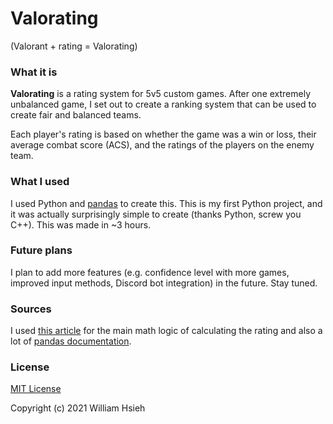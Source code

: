 # Valorating
(Valorant + rating = Valorating)

### What it is

**Valorating** is a rating system for 5v5 custom games. After one extremely unbalanced game, I set out to create a ranking system that can be used to create fair and balanced teams.

Each player's rating is based on whether the game was a win or loss, their average combat score (ACS), and the ratings of the players on the enemy team.

### What I used

I used Python and [pandas](https://pandas.pydata.org/) to create this. This is my first Python project, and it was actually surprisingly simple to create (thanks Python, screw you C++). This was made in ~3 hours.

### Future plans

I plan to add more features (e.g. confidence level with more games, improved input methods, Discord bot integration) in the future. Stay tuned.

### Sources

I used [this article](https://ryanmadden.net/posts/Adapting-Elo) for the main math logic of calculating the rating and also a lot of [pandas documentation](https://pandas.pydata.org/docs/).

### License

[MIT License](https://opensource.org/licenses/MIT)

Copyright (c) 2021 William Hsieh